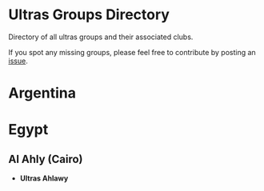 # Ultras Groups Directory

Directory of all ultras groups and their associated clubs. 

If you spot any missing groups, please feel free to contribute by posting an [issue](https://github.com/cjerzak/ultras-groups-directory/issues). 

# Argentina 

# Egypt 

## Al Ahly (Cairo)
- **Ultras Ahlawy**

# 
